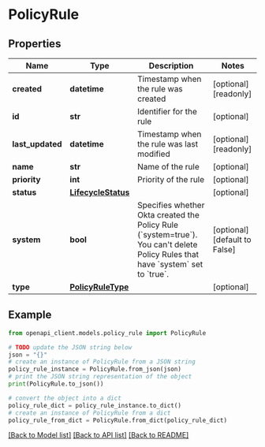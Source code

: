 # PolicyRule


## Properties

Name | Type | Description | Notes
------------ | ------------- | ------------- | -------------
**created** | **datetime** | Timestamp when the rule was created | [optional] [readonly] 
**id** | **str** | Identifier for the rule | [optional] 
**last_updated** | **datetime** | Timestamp when the rule was last modified | [optional] [readonly] 
**name** | **str** | Name of the rule | [optional] 
**priority** | **int** | Priority of the rule | [optional] 
**status** | [**LifecycleStatus**](LifecycleStatus.md) |  | [optional] 
**system** | **bool** | Specifies whether Okta created the Policy Rule (&#x60;system&#x3D;true&#x60;). You can&#39;t delete Policy Rules that have &#x60;system&#x60; set to &#x60;true&#x60;. | [optional] [default to False]
**type** | [**PolicyRuleType**](PolicyRuleType.md) |  | [optional] 

## Example

```python
from openapi_client.models.policy_rule import PolicyRule

# TODO update the JSON string below
json = "{}"
# create an instance of PolicyRule from a JSON string
policy_rule_instance = PolicyRule.from_json(json)
# print the JSON string representation of the object
print(PolicyRule.to_json())

# convert the object into a dict
policy_rule_dict = policy_rule_instance.to_dict()
# create an instance of PolicyRule from a dict
policy_rule_from_dict = PolicyRule.from_dict(policy_rule_dict)
```
[[Back to Model list]](../README.md#documentation-for-models) [[Back to API list]](../README.md#documentation-for-api-endpoints) [[Back to README]](../README.md)


